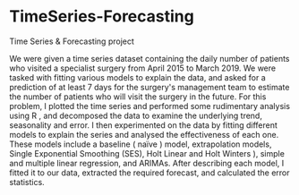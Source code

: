 # TimeSeries-Forecasting
Time Series &amp; Forecasting project

We were given a time series dataset containing the
daily number of patients who visited a specialist surgery
from April 2015 to March 2019. We were tasked with
fitting various models to explain the data, and asked for
a prediction of at least 7 days for the surgery's
management team to estimate the number of patients
who will visit the surgery in the future.
For this problem, I plotted the time series and
performed some rudimentary analysis using R , and
decomposed the data to examine the underlying trend,
seasonality and error. I then experimented on the data
by fitting different models to explain the series and
analysed the effectiveness of each one. These models
include a baseline ( naïve ) model, extrapolation models,
Single Exponential Smoothing (SES), Holt Linear and
Holt Winters ), simple and multiple linear regression,
and ARIMAs. After describing each model, I fitted it to
our data, extracted the required forecast, and
calculated the error statistics.
